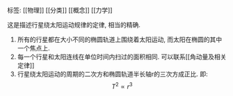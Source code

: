 标签: [[物理]] [[分类]] [[概念]] [[力学]]

这是描述行星绕太阳运动规律的定律, 相当的精确. 
1. 所有的行星都在大小不同的椭圆轨道上围绕着太阳运动, 而太阳在椭圆的其中一个焦点上. 
2. 每一个行星和太阳连线在单位时间内扫过的面积相同. 可以联系[[角动量及相关定律]]
3. 行星绕太阳运动的周期的二次方和椭圆轨道半长轴r的三次方成正比. 即:
$$T^2\propto r^3$$
